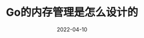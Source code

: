 ---
title: Go的内存管理是怎么设计的
date: '2022-04-10'
slug: go-gc-design
categories:
  - programing
tags:
  - go
---